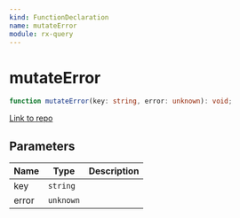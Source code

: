 ```yaml
---
kind: FunctionDeclaration
name: mutateError
module: rx-query
---
```


# mutateError

```ts
function mutateError(key: string, error: unknown): void;
```

[Link to repo](https://github.com/timdeschryver/rx-query/blob/master/rx-query/mutate.ts#L28-L35)

## Parameters

| Name  | Type      | Description |
| ----- | --------- | ----------- |
| key   | `string`  |             |
| error | `unknown` |             |
